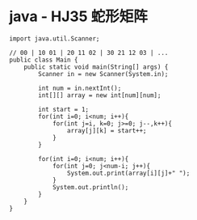 # java - HJ35 蛇形矩阵


    import java.util.Scanner;
    
    // 00 | 10 01 | 20 11 02 | 30 21 12 03 | ...
    public class Main {
        public static void main(String[] args) {
            Scanner in = new Scanner(System.in);
    
            int num = in.nextInt();
            int[][] array = new int[num][num];
    
            int start = 1;
            for(int i=0; i<num; i++){
                for(int j=i, k=0; j>=0; j--,k++){
                    array[j][k] = start++;
                }
            }
    
            for(int i=0; i<num; i++){
                for(int j=0; j<num-i; j++){
                    System.out.print(array[i][j]+" ");
                }
                System.out.println();
            }
        }
    }

  

